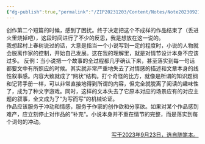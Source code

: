 ```yaml
---
{"dg-publish":true,"permalink":"/ZIP20231203/Content/Notes/Note20230921/","title":"230921|反思|关于创作小说的焦点","created":"","updated":""}
---
```


创作第二个短篇的时候，感到了困扰。终于决定把这个不成样的作品结束了（丢进火里烧掉吧），这段时间进行了不少的反思，我是想放在这一说的。  
我想起村上春树说过的话，大意是指当一个小说写到一定的程度时，小说的人物就会脱离作家的控制，开始自己发展。这在我的理解里，就是对情节设计本身不应该过多。
反例：当小说把一个故事的全过程都几乎确认下来，甚至落实到每一句话都要文中有所照应的时候。其实就非常严重地失去了对情感的描述和文章本身的线性叙事感。内容大致就成了“网状”结构。打个奇怪的比方，就像是所谓的知识题纲和记背手册一样，可以非常直接地得到所谓的内容，但完全就脱离了阅读的趣味性了，成为了种文字游戏。同时，这样的文本失去了它原本对应的场景应有的对应主题的叙事，全文成为了“为写而写“的机械论证。  
作品应该服务于冲动和情感，服务于作家的创作欲和分享欲。如果对某个作品感到难产，应立刻停止对作品的”补充“。小说本身并不重在情节的完整，而是落实到每个词句的冲动。

<p align="right"><u>写于2023年9月23日，选自随笔本。</u></p>